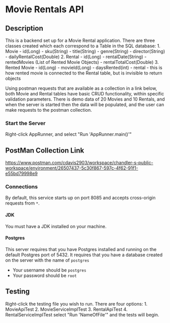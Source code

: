 # Movie Rentals API

## Description
This is a backend set up for a Movie Rental application. There are three classes created which
each correspond to a Table in the SQL database:
    1. Movie
        - id(Long)
        - sku(String)
        - title(String)
        - genre(String)
        - director(String)
        - dailyRentalCost(Double)
    2. Rental
        - id(Long)
        - rentalDate(String)
        - rentedMovies (List of Rented Movie Objects)
        - rentalTotalCost(Double)
    3. Rented Movie
        - id(Long)
        - movieId(Long)
        - daysRented(int)
        - rental - this is how rented movie is connected to the Rental table, but is invisible to 
        return objects
    
Using postman requests that are available as a collection in a link below, both Movie and Rental tables
have basic CRUD functionality, within specific validation parameters. There is demo data of 20 Movies and
10 Rentals, and when the server is started then the data will be populated, and the user can make requests
to the postman collection. 

### Start the Server

Right-click AppRunner, and select "Run 'AppRunner.main()'"

## PostMan Collection Link
https://www.postman.com/cdavis2903/workspace/chandler-s-public-workspace/environment/26507437-5c30f867-597c-4f62-91f1-e55bd79998e9

### Connections

By default, this service starts up on port 8085 and accepts cross-origin requests from `*`.

#### JDK

You must have a JDK installed on your machine.

#### Postgres

This server requires that you have Postgres installed and running on the default Postgres port of
5432. It requires that you have a database created on the server with the name of `postgres`

- Your username should be `postgres`
- Your password should be `root`

## Testing

Right-click the testing file you wish to run. There are four options:
    1. MovieApiTest
    2. MovieServiceImplTest
    3. RentalApiTest
    4. RentalServiceImplTest
select "Run 'NameOfFile'" and the tests will begin.

